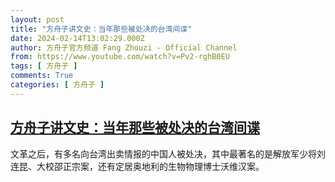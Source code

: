 ```yaml
---
layout: post
title: "方舟子讲文史：当年那些被处决的台湾间谍"
date: 2024-02-14T13:02:29.000Z
author: 方舟子官方频道 Fang Zhouzi - Official Channel
from: https://www.youtube.com/watch?v=Pv2-rghB0EU
tags: [ 方舟子 ]
comments: True
categories: [ 方舟子 ]
---
```

<!--1707915749000-->
[方舟子讲文史：当年那些被处决的台湾间谍](https://www.youtube.com/watch?v=Pv2-rghB0EU)
------

<div>
文革之后，有多名向台湾出卖情报的中国人被处决，其中最著名的是解放军少将刘连昆、大校邵正宗案，还有定居奥地利的生物物理博士沃维汉案。
</div>
